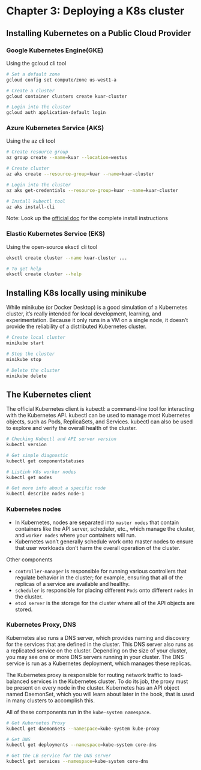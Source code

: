 # Chapter 3: Deploying a K8s cluster

## Installing Kubernetes on a Public Cloud Provider

### Google Kubernetes Engine(GKE)

Using the gcloud cli tool

```sh
# Set a default zone
gcloud config set compute/zone us-west1-a

# Create a cluster
gcloud container clusters create kuar-cluster

# Login into the cluster
gcloud auth application-default login
```

### Azure Kubernetes Service (AKS)

Using the az cli tool

```sh
# Create resource group
az group create --name=kuar --location=westus

# Create cluster
az aks create --resource-group=kuar --name=kuar-cluster

# Login into the cluster
az aks get-credentials --resource-group=kuar --name=kuar-cluster

# Install kubectl tool
az aks install-cli
```

Note: Look up the [official doc](https://learn.microsoft.com/en-us/azure/aks/learn/quick-kubernetes-deploy-cli) for the complete install instructions

### Elastic Kubernetes Service (EKS)

Using the open-source eksctl cli tool

```sh
eksctl create cluster --name kuar-cluster ...

# To get help
eksctl create cluster --help
```

## Installing K8s locally using minikube

While minikube (or Docker Desktop) is a good simulation of a Kubernetes cluster, it’s really intended for local development, learning, and experimentation. Because it only runs in a VM on a single node, it doesn’t provide the reliability of a distributed Kubernetes cluster.

```sh
# Create local cluster
minikube start

# Stop the cluster
minikube stop

# Delete the cluster
minikube delete
```

## The Kubernetes client

The official Kubernetes client is kubectl: a command-line tool for interacting with the Kubernetes API. kubectl can be used to manage most Kubernetes objects, such as Pods, ReplicaSets, and Services. kubectl can also be used to explore and verify the overall health of the cluster.

```sh
# Checking Kubectl and API server version
kubectl version

# Get simple diagnostic
kubectl get componentstatuses

# Listinh K8s worker nodes
kubectl get nodes

# Get more info about a specific node
kubectl describe nodes node-1
```

### Kubernetes nodes

- In Kubernetes, nodes are separated into `master nodes` that contain containers like the API server, scheduler, etc., which manage the cluster, and `worker nodes` where your containers will run.
- Kubernetes won’t generally schedule work onto master nodes to ensure that user workloads don’t harm the overall operation of the cluster.

Other components

- `controller-manager` is responsible for running various controllers that regulate behavior in the cluster; for example, ensuring that all of the replicas of a service are available and healthy.
- `scheduler` is responsible for placing different `Pods` onto different `nodes` in the cluster.
- `etcd server` is the storage for the cluster where all of the API objects are stored.

### Kubernetes Proxy, DNS

Kubernetes also runs a DNS server, which provides naming and discovery for the services that are defined in the cluster. This DNS server also runs as a replicated service on the cluster. Depending on the size of your cluster, you may see one or more DNS servers running in your cluster. The DNS service is run as a Kubernetes deployment, which manages these replicas.

The Kubernetes proxy is responsible for routing network traffic to load-balanced services in the Kubernetes cluster. To do its job, the proxy must be present on every node in the cluster. Kubernetes has an API object named DaemonSet, which you will learn about later in the book, that is used in many clusters to accomplish this.

All of these components run in the `kube-system namespace`.

```sh
# Get Kubernetes Proxy
kubectl get daemonSets --namespace=kube-system kube-proxy

# Get DNS
kubectl get deployments --namespace=kube-system core-dns

# Get the LB service for the DNS server
kubectl get services --namespace=kube-system core-dns
```